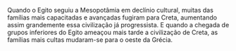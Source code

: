 ﻿Quando o Egito seguiu a Mesopotâmia em declínio cultural, muitas das famílias mais capacitadas e avançadas fugiram para Creta, aumentando assim grandemente essa civilização já progressista. E quando a chegada de grupos inferiores do Egito ameaçou mais tarde a civilização de Creta, as famílias mais cultas mudaram-se para o oeste da Grécia.